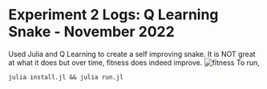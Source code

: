 # Experiment 2 Logs: Q Learning Snake - November 2022
Used Julia and Q Learning to create a self improving snake. It is NOT great at what it does but over time, fitness does indeed improve.
![fitness](https://v5.airtableusercontent.com/v1/15/15/1679572800000/V2amNSIFPVzxl7OgD2tLrQ/TSDDinfYiwMzIy-l8WFWnxb9eL0URpqHb4hYj5kk1jpayvJ5u5KyEkkxDVRMSDKwezhv_-Kom9zOYRHDO4bZbg/w5cK5OGJyk0qTiOQ0ebNremdg6IgVBX7rU4cjjfhp54)
To run,
```
julia install.jl && julia run.jl
```